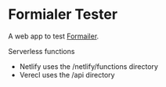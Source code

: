 # Formialer Tester

A web app to test [Formailer](https://github.com/torrayne/formailer).

Serverless functions

* Netlify uses the /netlify/functions directory
* Verecl uses the /api directory